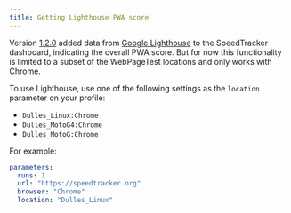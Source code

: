 ```yaml
---
title: Getting Lighthouse PWA score
---
```

Version [1.2.0](https://github.com/speedtracker/speedtracker/releases/tag/1.2.0) added data from [Google Lighthouse](https://developers.google.com/web/tools/lighthouse/) to the SpeedTracker dashboard, indicating the overall PWA score. But for now this functionality is limited to a subset of the WebPageTest locations and only works with Chrome.<!--more-->

To use Lighthouse, use one of the following settings as the `location` parameter on your profile:

- `Dulles_Linux:Chrome`
- `Dulles_MotoG4:Chrome`
- `Dulles_MotoG:Chrome`

For example:

```yml
parameters:
  runs: 1
  url: "https://speedtracker.org"
  browser: "Chrome"
  location: "Dulles_Linux"
```